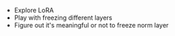 * Explore LoRA
* Play with freezing different layers
* Figure out it's meaningful or not to freeze norm layer